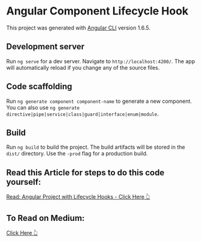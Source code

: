 # Angular Component Lifecycle Hook

This project was generated with [Angular CLI](https://github.com/angular/angular-cli) version 1.6.5.

## Development server

Run `ng serve` for a dev server. Navigate to `http://localhost:4200/`. The app will automatically reload if you change any of the source files.

## Code scaffolding

Run `ng generate component component-name` to generate a new component. You can also use `ng generate directive|pipe|service|class|guard|interface|enum|module`.

## Build

Run `ng build` to build the project. The build artifacts will be stored in the `dist/` directory. Use the `-prod` flag for a production build.

## Read this Article for steps to do this code yourself:
[Read: Angular Project with Lifecycle Hooks - Click Here 👆 ](https://www.codewithchintan.com/angular-project-with-lifecycle-hooks/)

## To Read on Medium:
[ Click Here 👆 ](https://medium.com/@AnkitMaheshwariIn/angular-project-with-lifecycle-hooks-understand-ngoninit-in-depth-b9919ad09e6)
